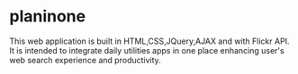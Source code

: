 # planinone
This web application is built in HTML,CSS,JQuery,AJAX and with Flickr API.
It is intended to integrate daily utilities apps in one place enhancing user's web search experience and productivity.
